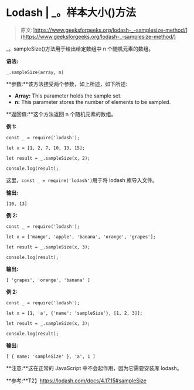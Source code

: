 # Lodash | _。样本大小()方法

> 原文:[https://www.geeksforgeeks.org/lodash-_-samplesize-method/](https://www.geeksforgeeks.org/lodash-_-samplesize-method/)

_。sampleSize()方法用于给出给定数组中 n 个随机元素的数组。

**语法:**

```
_.sampleSize(array, n)
```

**参数:**该方法接受两个参数，如上所述，如下所述:

*   **Array:** This parameter holds the sample set.
*   **n:** This parameter stores the number of elements to be sampled.

**返回值:**这个方法返回 n 个随机元素的数组。

**例 1:**

```
const _ = require('lodash');

let x = [1, 2, 7, 10, 13, 15];

let result = _.sampleSize(x, 2);

console.log(result);
```

这里，`const _ = require('lodash')`用于将 lodash 库导入文件。

**输出:**

```
[10, 13]
```

**例 2:**

```
const _ = require('lodash');

let x = ['mango', 'apple', 'banana', 'orange', 'grapes'];

let result = _.sampleSize(x, 3);

console.log(result);
```

**输出:**

```
[ 'grapes', 'orange', 'banana' ]

```

**例 2:**

```
const _ = require('lodash');

let x = [1, 'a', {'name': 'sampleSize'}, [1, 2, 3]];

let result = _.sampleSize(x, 3);

console.log(result);
```

**输出:**

```
[ { name: 'sampleSize' }, 'a', 1 ]

```

**注意:**这在正常的 JavaScript 中不会起作用，因为它需要安装库 lodash。

**参考:**T2】https://lodash.com/docs/4.17.15#sampleSize